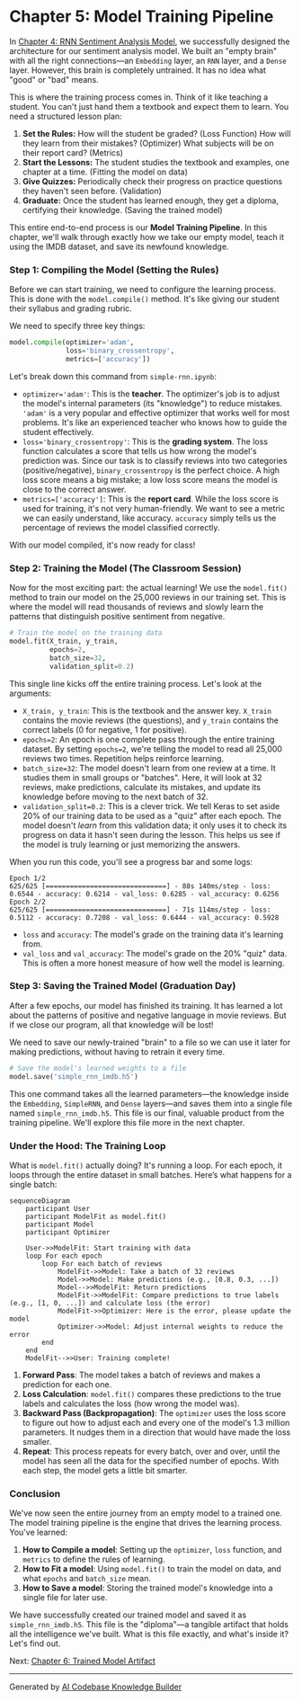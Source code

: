 # Chapter 5: Model Training Pipeline

In [Chapter 4: RNN Sentiment Analysis Model](04_rnn_sentiment_analysis_model.md), we successfully designed the architecture for our sentiment analysis model. We built an "empty brain" with all the right connections—an `Embedding` layer, an `RNN` layer, and a `Dense` layer. However, this brain is completely untrained. It has no idea what "good" or "bad" means.

This is where the training process comes in. Think of it like teaching a student. You can't just hand them a textbook and expect them to learn. You need a structured lesson plan:
1.  **Set the Rules:** How will the student be graded? (Loss Function) How will they learn from their mistakes? (Optimizer) What subjects will be on their report card? (Metrics)
2.  **Start the Lessons:** The student studies the textbook and examples, one chapter at a time. (Fitting the model on data)
3.  **Give Quizzes:** Periodically check their progress on practice questions they haven't seen before. (Validation)
4.  **Graduate:** Once the student has learned enough, they get a diploma, certifying their knowledge. (Saving the trained model)

This entire end-to-end process is our **Model Training Pipeline**. In this chapter, we'll walk through exactly how we take our empty model, teach it using the IMDB dataset, and save its newfound knowledge.

### Step 1: Compiling the Model (Setting the Rules)

Before we can start training, we need to configure the learning process. This is done with the `model.compile()` method. It's like giving our student their syllabus and grading rubric.

We need to specify three key things:

```python
model.compile(optimizer='adam',
              loss='binary_crossentropy',
              metrics=['accuracy'])
```

Let's break down this command from `simple-rnn.ipynb`:

*   `optimizer='adam'`: This is the **teacher**. The optimizer's job is to adjust the model's internal parameters (its "knowledge") to reduce mistakes. `'adam'` is a very popular and effective optimizer that works well for most problems. It's like an experienced teacher who knows how to guide the student effectively.
*   `loss='binary_crossentropy'`: This is the **grading system**. The loss function calculates a score that tells us how wrong the model's prediction was. Since our task is to classify reviews into two categories (positive/negative), `binary_crossentropy` is the perfect choice. A high loss score means a big mistake; a low loss score means the model is close to the correct answer.
*   `metrics=['accuracy']`: This is the **report card**. While the loss score is used for training, it's not very human-friendly. We want to see a metric we can easily understand, like accuracy. `accuracy` simply tells us the percentage of reviews the model classified correctly.

With our model compiled, it's now ready for class!

### Step 2: Training the Model (The Classroom Session)

Now for the most exciting part: the actual learning! We use the `model.fit()` method to train our model on the 25,000 reviews in our training set. This is where the model will read thousands of reviews and slowly learn the patterns that distinguish positive sentiment from negative.

```python
# Train the model on the training data
model.fit(X_train, y_train,
          epochs=2,
          batch_size=32,
          validation_split=0.2)
```

This single line kicks off the entire training process. Let's look at the arguments:
*   `X_train, y_train`: This is the textbook and the answer key. `X_train` contains the movie reviews (the questions), and `y_train` contains the correct labels (0 for negative, 1 for positive).
*   `epochs=2`: An epoch is one complete pass through the entire training dataset. By setting `epochs=2`, we're telling the model to read all 25,000 reviews two times. Repetition helps reinforce learning.
*   `batch_size=32`: The model doesn't learn from one review at a time. It studies them in small groups or "batches". Here, it will look at 32 reviews, make predictions, calculate its mistakes, and update its knowledge before moving to the next batch of 32.
*   `validation_split=0.2`: This is a clever trick. We tell Keras to set aside 20% of our training data to be used as a "quiz" after each epoch. The model doesn't *learn* from this validation data; it only uses it to check its progress on data it hasn't seen during the lesson. This helps us see if the model is truly learning or just memorizing the answers.

When you run this code, you'll see a progress bar and some logs:

```
Epoch 1/2
625/625 [==============================] - 88s 140ms/step - loss: 0.6544 - accuracy: 0.6214 - val_loss: 0.6285 - val_accuracy: 0.6256
Epoch 2/2
625/625 [==============================] - 71s 114ms/step - loss: 0.5112 - accuracy: 0.7208 - val_loss: 0.6444 - val_accuracy: 0.5928
```
*   `loss` and `accuracy`: The model's grade on the training data it's learning from.
*   `val_loss` and `val_accuracy`: The model's grade on the 20% "quiz" data. This is often a more honest measure of how well the model is learning.

### Step 3: Saving the Trained Model (Graduation Day)

After a few epochs, our model has finished its training. It has learned a lot about the patterns of positive and negative language in movie reviews. But if we close our program, all that knowledge will be lost!

We need to save our newly-trained "brain" to a file so we can use it later for making predictions, without having to retrain it every time.

```python
# Save the model's learned weights to a file
model.save('simple_rnn_imdb.h5')
```

This one command takes all the learned parameters—the knowledge inside the `Embedding`, `SimpleRNN`, and `Dense` layers—and saves them into a single file named `simple_rnn_imdb.h5`. This file is our final, valuable product from the training pipeline. We'll explore this file more in the next chapter.

### Under the Hood: The Training Loop

What is `model.fit()` actually doing? It's running a loop. For each epoch, it loops through the entire dataset in small batches. Here’s what happens for a single batch:

```mermaid
sequenceDiagram
    participant User
    participant ModelFit as model.fit()
    participant Model
    participant Optimizer
    
    User->>ModelFit: Start training with data
    loop For each epoch
        loop For each batch of reviews
            ModelFit->>Model: Take a batch of 32 reviews
            Model->>Model: Make predictions (e.g., [0.8, 0.3, ...])
            Model-->>ModelFit: Return predictions
            ModelFit->>ModelFit: Compare predictions to true labels (e.g., [1, 0, ...]) and calculate loss (the error)
            ModelFit->>Optimizer: Here is the error, please update the model
            Optimizer->>Model: Adjust internal weights to reduce the error
        end
    end
    ModelFit-->>User: Training complete!
```

1.  **Forward Pass**: The model takes a batch of reviews and makes a prediction for each one.
2.  **Loss Calculation**: `model.fit()` compares these predictions to the true labels and calculates the loss (how wrong the model was).
3.  **Backward Pass (Backpropagation)**: The `optimizer` uses the loss score to figure out how to adjust each and every one of the model's 1.3 million parameters. It nudges them in a direction that would have made the loss smaller.
4.  **Repeat**: This process repeats for every batch, over and over, until the model has seen all the data for the specified number of epochs. With each step, the model gets a little bit smarter.

### Conclusion

We've now seen the entire journey from an empty model to a trained one. The model training pipeline is the engine that drives the learning process. You've learned:

1.  **How to Compile a model**: Setting up the `optimizer`, `loss` function, and `metrics` to define the rules of learning.
2.  **How to Fit a model**: Using `model.fit()` to train the model on data, and what `epochs` and `batch_size` mean.
3.  **How to Save a model**: Storing the trained model's knowledge into a single file for later use.

We have successfully created our trained model and saved it as `simple_rnn_imdb.h5`. This file is the "diploma"—a tangible artifact that holds all the intelligence we've built. What is this file exactly, and what's inside it? Let's find out.

Next: [Chapter 6: Trained Model Artifact](06_trained_model_artifact.md)

---

Generated by [AI Codebase Knowledge Builder](https://github.com/The-Pocket/Tutorial-Codebase-Knowledge)